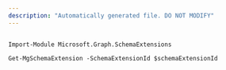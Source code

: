 ```yaml
---
description: "Automatically generated file. DO NOT MODIFY"
---
```


```powershellv1

Import-Module Microsoft.Graph.SchemaExtensions

Get-MgSchemaExtension -SchemaExtensionId $schemaExtensionId

```